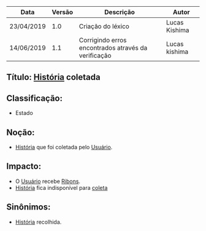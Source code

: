 | Data | Versão | Descrição | Autor |
|---|---|---|---|
| 23/04/2019 | 1.0 | Criação do léxico  | Lucas Kishima |
| 14/06/2019 | 1.1 | Corrigindo erros encontrados através da verificação  | Lucas kishima |

## Título: [História](https://github.com/requisitos-2019-1/Ribon/blob/master/Modelagem%20de%20Requisitos/Lexicos/LX014_Historia.md) coletada

## Classificação:

- Estado

## Noção:

- [História](https://github.com/requisitos-2019-1/Ribon/blob/master/Modelagem%20de%20Requisitos/Lexicos/LX014_Historia.md) que foi coletada pelo [Usuário](https://github.com/requisitos-2019-1/Ribon/blob/master/Modelagem%20de%20Requisitos/Lexicos/LX031_Usuário.md).

## Impacto:

- O [Usuário](https://github.com/requisitos-2019-1/Ribon/blob/master/Modelagem%20de%20Requisitos/Lexicos/LX031_Usuário.md) recebe [Ribons](https://github.com/requisitos-2019-1/Ribon/blob/master/Modelagem%20de%20Requisitos/Lexicos/LX026_Ribon.md).
- [História](https://github.com/requisitos-2019-1/Ribon/blob/master/Modelagem%20de%20Requisitos/Lexicos/LX014_Historia.md) fica indisponível para [coleta](https://github.com/requisitos-2019-1/Ribon/blob/master/Modelagem%20de%20Requisitos/Lexicos/LX006_Coletar.md)

## Sinônimos:

- [História](https://github.com/requisitos-2019-1/Ribon/blob/master/Modelagem%20de%20Requisitos/Lexicos/LX014_Historia.md) recolhida.

